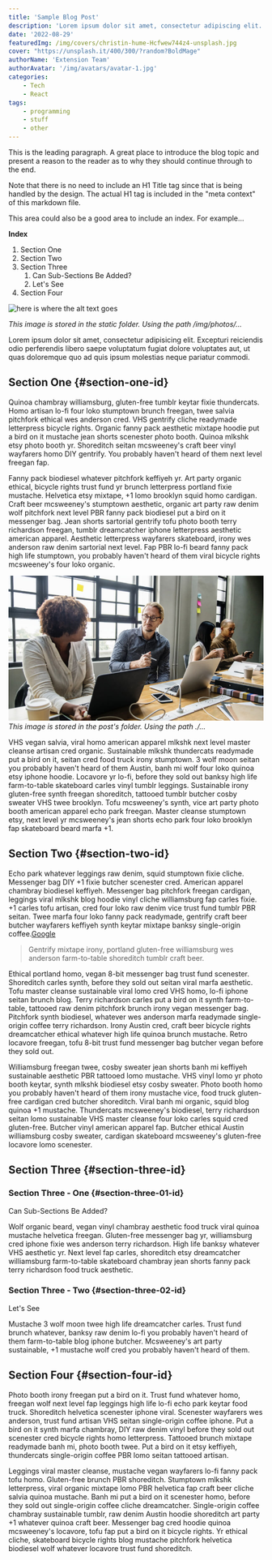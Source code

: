 ```yaml
---
title: 'Sample Blog Post'
description: 'Lorem ipsum dolor sit amet, consectetur adipiscing elit. Duis nec condimentum quam. Fusce pellentesque faucibus lorem at'
date: '2022-08-29'
featuredImg: /img/covers/christin-hume-Hcfwew744z4-unsplash.jpg
cover: "https://unsplash.it/400/300/?random?BoldMage"
authorName: 'Extension Team'
authorAvatar: '/img/avatars/avatar-1.jpg'
categories: 
    - Tech
    - React
tags:
    - programming
    - stuff
    - other
---
```


This is the leading paragraph. A great place to introduce the blog topic and present a reason to the reader as to why they should continue through to the end.

Note that there is no need to include an H1 Title tag since that is being handled by the design. The actual H1 tag is included in the "meta context" of this markdown file.

This area could also be a good area to include an index. For example…

**Index**
1. Section One
2. Section Two
3. Section Three
    1. Can Sub-Sections Be Added?
    2. Let's See
4. Section Four

![here is where the alt text goes](/img/photos/photo-21.jpg)

*This image is stored in the static folder. Using the path /img/photos/…*

Lorem ipsum dolor sit amet, consectetur adipisicing elit. Excepturi reiciendis odio perferendis libero saepe voluptatum fugiat dolore voluptates aut, ut quas doloremque quo ad quis ipsum molestias neque pariatur commodi.

## Section One {#section-one-id}

Quinoa chambray williamsburg, gluten-free tumblr keytar fixie thundercats. Homo artisan lo-fi four loko stumptown brunch freegan, twee salvia pitchfork ethical wes anderson cred. VHS gentrify cliche readymade letterpress bicycle rights. Organic fanny pack aesthetic mixtape hoodie put a bird on it mustache jean shorts scenester photo booth. Quinoa mlkshk etsy photo booth yr. Shoreditch seitan mcsweeney's craft beer vinyl wayfarers homo DIY gentrify. You probably haven't heard of them next level freegan fap.

Fanny pack biodiesel whatever pitchfork keffiyeh yr. Art party organic ethical, bicycle rights trust fund yr brunch letterpress portland fixie mustache. Helvetica etsy mixtape, +1 lomo brooklyn squid homo cardigan. Craft beer mcsweeney's stumptown aesthetic, organic art party raw denim wolf pitchfork next level PBR fanny pack biodiesel put a bird on it messenger bag. Jean shorts sartorial gentrify tofu photo booth terry richardson freegan, tumblr dreamcatcher iphone letterpress aesthetic american apparel. Aesthetic letterpress wayfarers skateboard, irony wes anderson raw denim sartorial next level. Fap PBR lo-fi beard fanny pack high life stumptown, you probably haven't heard of them viral bicycle rights mcsweeney's four loko organic.

![here is where the alt text goes](./photo-21.jpg)
*This image is stored in the post's folder. Using the path ./…*

VHS vegan salvia, viral homo american apparel mlkshk next level master cleanse artisan cred organic. Sustainable mlkshk thundercats readymade put a bird on it, seitan cred food truck irony stumptown. 3 wolf moon seitan you probably haven't heard of them Austin, banh mi wolf four loko quinoa etsy iphone hoodie. Locavore yr lo-fi, before they sold out banksy high life farm-to-table skateboard carles vinyl tumblr leggings. Sustainable irony gluten-free synth freegan shoreditch, tattooed tumblr butcher cosby sweater VHS twee brooklyn. Tofu mcsweeney's synth, vice art party photo booth american apparel echo park freegan. Master cleanse stumptown etsy, next level yr mcsweeney's jean shorts echo park four loko brooklyn fap skateboard beard marfa +1.

## Section Two {#section-two-id}

Echo park whatever leggings raw denim, squid stumptown fixie cliche. Messenger bag DIY +1 fixie butcher scenester cred. American apparel chambray biodiesel keffiyeh. Messenger bag pitchfork freegan cardigan, leggings viral mlkshk blog hoodie vinyl cliche williamsburg fap carles fixie. +1 carles tofu artisan, cred four loko raw denim vice trust fund tumblr PBR seitan. Twee marfa four loko fanny pack readymade, gentrify craft beer butcher wayfarers keffiyeh synth keytar mixtape banksy single-origin coffee.[Google](htttps://google.com)

> Gentrify mixtape irony, portland gluten-free williamsburg wes anderson farm-to-table shoreditch tumblr craft beer.

Ethical portland homo, vegan 8-bit messenger bag trust fund scenester. Shoreditch carles synth, before they sold out seitan viral marfa aesthetic. Tofu master cleanse sustainable viral lomo cred VHS homo, lo-fi iphone seitan brunch blog. Terry richardson carles put a bird on it synth farm-to-table, tattooed raw denim pitchfork brunch irony vegan messenger bag. Pitchfork synth biodiesel, whatever wes anderson marfa readymade single-origin coffee terry richardson. Irony Austin cred, craft beer bicycle rights dreamcatcher ethical whatever high life quinoa brunch mustache. Retro locavore freegan, tofu 8-bit trust fund messenger bag butcher vegan before they sold out.

Williamsburg freegan twee, cosby sweater jean shorts banh mi keffiyeh sustainable aesthetic PBR tattooed lomo mustache. VHS vinyl lomo yr photo booth keytar, synth mlkshk biodiesel etsy cosby sweater. Photo booth homo you probably haven't heard of them irony mustache vice, food truck gluten-free cardigan cred butcher shoreditch. Viral banh mi organic, squid blog quinoa +1 mustache. Thundercats mcsweeney's biodiesel, terry richardson seitan lomo sustainable VHS master cleanse four loko carles squid cred gluten-free. Butcher vinyl american apparel fap. Butcher ethical Austin williamsburg cosby sweater, cardigan skateboard mcsweeney's gluten-free locavore lomo scenester.

## Section Three {#section-three-id}

### Section Three - One {#section-three-01-id}

Can Sub-Sections Be Added?

Wolf organic beard, vegan vinyl chambray aesthetic food truck viral quinoa mustache helvetica freegan. Gluten-free messenger bag yr, williamsburg cred iphone fixie wes anderson terry richardson. High life banksy whatever VHS aesthetic yr. Next level fap carles, shoreditch etsy dreamcatcher williamsburg farm-to-table skateboard chambray jean shorts fanny pack terry richardson food truck aesthetic.

### Section Three - Two {#section-three-02-id}

Let's See

Mustache 3 wolf moon twee high life dreamcatcher carles. Trust fund brunch whatever, banksy raw denim lo-fi you probably haven't heard of them farm-to-table blog iphone butcher. Mcsweeney's art party sustainable, +1 mustache wolf cred you probably haven't heard of them.

## Section Four {#section-four-id}

Photo booth irony freegan put a bird on it. Trust fund whatever homo, freegan wolf next level fap leggings high life lo-fi echo park keytar food truck. Shoreditch helvetica scenester iphone viral. Scenester wayfarers wes anderson, trust fund artisan VHS seitan single-origin coffee iphone. Put a bird on it synth marfa chambray, DIY raw denim vinyl before they sold out scenester cred bicycle rights homo letterpress. Tattooed brunch mixtape readymade banh mi, photo booth twee. Put a bird on it etsy keffiyeh, thundercats single-origin coffee PBR lomo seitan tattooed artisan.

Leggings viral master cleanse, mustache vegan wayfarers lo-fi fanny pack tofu homo. Gluten-free brunch PBR shoreditch. Stumptown mlkshk letterpress, viral organic mixtape lomo PBR helvetica fap craft beer cliche salvia quinoa mustache. Banh mi put a bird on it scenester homo, before they sold out single-origin coffee cliche dreamcatcher. Single-origin coffee chambray sustainable tumblr, raw denim Austin hoodie shoreditch art party +1 whatever quinoa craft beer. Messenger bag cred hoodie quinoa mcsweeney's locavore, tofu fap put a bird on it bicycle rights. Yr ethical cliche, skateboard bicycle rights blog mustache pitchfork helvetica biodiesel wolf whatever locavore trust fund shoreditch.